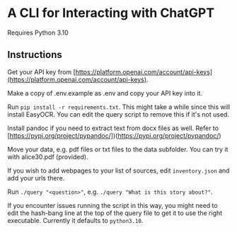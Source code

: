 # A CLI for Interacting with ChatGPT

Requires Python 3.10

## Instructions

Get your API key from [https://platform.openai.com/account/api-keys](https://platform.openai.com/account/api-keys).

Make a copy of .env.example as .env and copy your API key into it.

Run `pip install -r requirements.txt`. This might take a while since this will install EasyOCR. You can edit the query script to remove this if it's not used.

Install pandoc if you need to extract text from docx files as well. Refer to [https://pypi.org/project/pypandoc/])(https://pypi.org/project/pypandoc/)

Move your data, e.g. pdf files or txt files to the data subfolder. You can try it with alice30.pdf (provided).

If you wish to add webpages to your list of sources, edit `inventory.json` and add your urls there.

Run `./query "<question>"`, e.g. `./query "What is this story about?"`.

If you encounter issues running the script in this way, you might need to edit the hash-bang line at the top of the query file to get it to use the right executable. Currently it defaults to `python3.10`.

